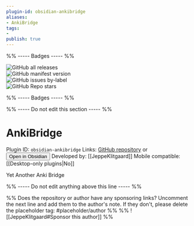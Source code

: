 ```yaml
---
plugin-id: obsidian-ankibridge
aliases:
- AnkiBridge
tags: 
- 
publish: true
---
```


%% ----- Badges ----- %%

![GitHub all releases](https://img.shields.io/github/downloads/JeppeKlitgaard/ObsidianAnkiBridge/total?color=573E7A&logo=github&style=for-the-badge)   
![GitHub manifest version](https://img.shields.io/github/manifest-json/v/JeppeKlitgaard/ObsidianAnkiBridge?color=573E7A&logo=github&style=for-the-badge)   
![GitHub issues by-label](https://img.shields.io/github/issues/JeppeKlitgaard/ObsidianAnkiBridge/help%20wanted?color=573E7A&logo=github&style=for-the-badge)   
![GitHub Repo stars](https://img.shields.io/github/stars/JeppeKlitgaard/ObsidianAnkiBridge?color=573E7A&logo=github&style=for-the-badge)

%% ----- Badges ----- %%

%% ----- Do not edit this section ----- %%

# AnkiBridge

Plugin ID: `obsidian-ankibridge`
Links: [GitHub repository](https://github.com/JeppeKlitgaard/ObsidianAnkiBridge) or [<button id=HH>Open in Obsidian</button>](obsidian://goto-plugin?id=obsidian-ankibridge)
Developed by: [[JeppeKlitgaard]]
Mobile compatible: [[Desktop-only plugins|No]]

Yet Another Anki Bridge

%% ----- Do not edit anything above this line ----- %% 

%% Does the repository or author have any sponsoring links? Uncomment the next line and add them to the author's note. If they don't, please delete the placeholder tag: #placeholder/author %%
%% ![[JeppeKlitgaard#Sponsor this author]] %%
